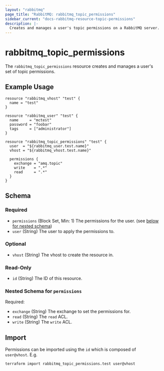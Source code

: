 ```yaml
---
layout: "rabbitmq"
page_title: "RabbitMQ: rabbitmq_topic_permissions"
sidebar_current: "docs-rabbitmq-resource-topic-permissions"
description: |-
  Creates and manages a user's topic permissions on a RabbitMQ server.
---
```


# rabbitmq\_topic\_permissions

The ``rabbitmq_topic_permissions`` resource creates and manages a user's set of
topic permissions.

## Example Usage

```hcl
resource "rabbitmq_vhost" "test" {
  name = "test"
}

resource "rabbitmq_user" "test" {
  name     = "mctest"
  password = "foobar"
  tags     = ["administrator"]
}

resource "rabbitmq_topic_permissions" "test" {
  user  = "${rabbitmq_user.test.name}"
  vhost = "${rabbitmq_vhost.test.name}"

  permissions {
    exchange = "amq.topic"
    write    = ".*"
    read     = ".*"
  }
}
```

<!-- schema generated by tfplugindocs -->
## Schema

### Required

- `permissions` (Block Set, Min: 1) The permissions for the user. (see [below for nested schema](#nestedblock--permissions))
- `user` (String) The user to apply the permissions to.

### Optional

- `vhost` (String) The vhost to create the resource in.

### Read-Only

- `id` (String) The ID of this resource.

<a id="nestedblock--permissions"></a>
### Nested Schema for `permissions`

Required:

- `exchange` (String) The exchange to set the permissions for.
- `read` (String) The `read` ACL.
- `write` (String) The `write` ACL.

## Import

Permissions can be imported using the `id` which is composed of  `user@vhost`.
E.g.

```
terraform import rabbitmq_topic_permissions.test user@vhost
```
